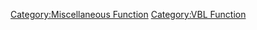 [Category:Miscellaneous
Function](Category:Miscellaneous_Function "wikilink") [Category:VBL
Function](Category:VBL_Function "wikilink")